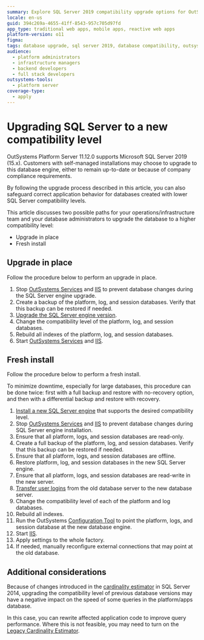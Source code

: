 ```yaml
---
summary: Explore SQL Server 2019 compatibility upgrade options for OutSystems 11 (O11) to ensure optimal database performance and compliance.
locale: en-us
guid: 394c269a-4655-41ff-8543-957c705d97fd
app_type: traditional web apps, mobile apps, reactive web apps
platform-version: o11
figma:
tags: database upgrade, sql server 2019, database compatibility, outsystems platform server, database maintenance
audience:
  - platform administrators
  - infrastructure managers
  - backend developers
  - full stack developers
outsystems-tools:
  - platform server
coverage-type:
  - apply
---
```


# Upgrading SQL Server to a new compatibility level

OutSystems Platform Server 11.12.0 supports Microsoft SQL Server 2019  (15.x).  Customers with self-managed installations may choose to upgrade to this database engine, either to remain up-to-date or because of company compliance requirements.

By following the upgrade process described in this article, you can also safeguard correct application behavior for databases created with lower SQL Server compatibility levels.

This article discusses two possible paths for your operations/infrastructure team and your database administrators to upgrade the database to a higher compatibility level:

* Upgrade in place
* Fresh install

## Upgrade in place

Follow the procedure below to perform an upgrade in place.

1. Stop [OutSystems Services](https://success.outsystems.com/Support/Enterprise_Customers/Troubleshooting/Manually_starting_services_of_the_OutSystems_Platform_-_how-to_and_caveats#Starting_services) and [IIS](https://docs.microsoft.com/en-us/previous-versions/windows/it-pro/windows-server-2012-r2-and-2012/jj635851(v=ws.11)) to prevent database changes during the SQL Server engine upgrade.
1. Create a backup of the platform, log, and session databases. Verify that this backup can be restored if needed.
1. [Upgrade the SQL Server engine version](https://docs.microsoft.com/en-us/sql/database-engine/install-windows/supported-version-and-edition-upgrades-version-15?view=sql-server-ver15).
1. Change the compatibility level of the platform, log, and session databases.
1. Rebuild all indexes of the platform, log, and session databases.
1. Start [OutSystems Services](https://success.outsystems.com/Support/Enterprise_Customers/Troubleshooting/Manually_starting_services_of_the_OutSystems_Platform_-_how-to_and_caveats#Starting_services) and [IIS](https://docs.microsoft.com/en-us/previous-versions/windows/it-pro/windows-server-2012-r2-and-2012/jj635851(v=ws.11)).

## Fresh install

Follow the procedure below to perform a fresh install.

<div class="info" markdown="1">

To minimize downtime, especially for large databases, this procedure can be done twice: first with a full backup and restore with no-recovery option, and then with a differential backup and restore with recovery.

</div>

1. [Install a new SQL Server engine](https://docs.microsoft.com/en-us/sql/database-engine/install-windows/install-sql-server?view=sql-server-ver15) that supports the desired compatibility level.
1. Stop [OutSystems Services](https://success.outsystems.com/Support/Enterprise_Customers/Troubleshooting/Manually_starting_services_of_the_OutSystems_Platform_-_how-to_and_caveats#Starting_services) and [IIS](https://docs.microsoft.com/en-us/previous-versions/windows/it-pro/windows-server-2012-r2-and-2012/jj635851(v=ws.11)) to prevent database changes during SQL Server engine installation.
1. Ensure that all platform, logs, and session databases are read-only.
1. Create a full backup of the platform, log, and session databases. Verify that this backup can be restored if needed.
1. Ensure that all platform, logs, and session databases are offline.
1. Restore platform, log, and session databases in the new SQL Server engine.
1. Ensure that all platform, logs, and session databases are read-write in the new server.
1. [Transfer user logins](https://docs.microsoft.com/en-us/troubleshoot/sql/security/transfer-logins-passwords-between-instances) from the old database server to the new database server.
1. Change the compatibility level of each of the platform and log databases.
1. Rebuild all indexes.
1. Run the OutSystems [Configuration Tool](https://success.outsystems.com/Documentation/11/Reference/Configuration_Tool) to point the platform, logs, and session database at the new database engine.
1. Start [IIS](https://docs.microsoft.com/en-us/previous-versions/windows/it-pro/windows-server-2012-r2-and-2012/jj635851(v=ws.11)).
1. Apply settings to the whole factory.
1. If needed, manually reconfigure external connections that may point at the old database.

## Additional considerations

Because of changes introduced in the [cardinality estimator](https://docs.microsoft.com/en-us/sql/relational-databases/performance/cardinality-estimation-sql-server?view=sql-server-ver15) in SQL Server 2014, upgrading the compatibility level of previous database versions may have a negative impact on the speed of some queries in the platform/apps database.

In this case, you can rewrite affected application code to improve query performance. Where this is not feasible, you may need to turn on the [Legacy Cardinality Estimator](https://docs.microsoft.com/en-us/sql/relational-databases/performance/cardinality-estimation-sql-server?view=sql-server-ver15).
